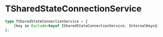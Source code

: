 # TSharedStateConnectionService

```ts
type TSharedStateConnectionService = {
    [key in Exclude<keyof ISharedStateConnectionService, InternalKeys$1>]: unknown;
};
```


